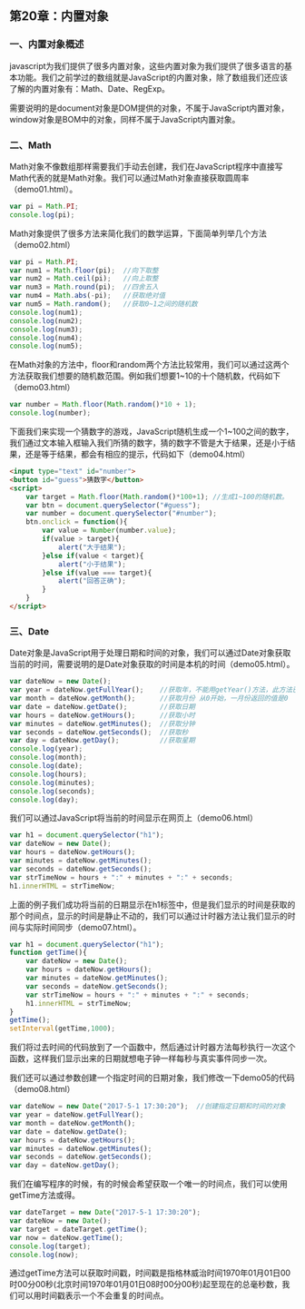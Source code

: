 ## 第20章：内置对象

### 一、内置对象概述
javascript为我们提供了很多内置对象，这些内置对象为我们提供了很多语言的基本功能。我们之前学过的数组就是JavaScript的内置对象，除了数组我们还应该了解的内置对象有：Math、Date、RegExp。

需要说明的是document对象是DOM提供的对象，不属于JavaScript内置对象，window对象是BOM中的对象，同样不属于JavaScript内置对象。

### 二、Math
Math对象不像数组那样需要我们手动去创建，我们在JavaScript程序中直接写Math代表的就是Math对象。我们可以通过Math对象直接获取圆周率（demo01.html）。
``` js
var pi = Math.PI;
console.log(pi);
```
Math对象提供了很多方法来简化我们的数学运算，下面简单列举几个方法（demo02.html）
``` js
var pi = Math.PI;   
var num1 = Math.floor(pi);  //向下取整
var num2 = Math.ceil(pi);   //向上取整
var num3 = Math.round(pi);  //四舍五入
var num4 = Math.abs(-pi);   //获取绝对值
var num5 = Math.random();   //获取0~1之间的随机数
console.log(num1);
console.log(num2);
console.log(num3);
console.log(num4);
console.log(num5);
```
在Math对象的方法中，floor和random两个方法比较常用，我们可以通过这两个方法获取我们想要的随机数范围。例如我们想要1~10的十个随机数，代码如下（demo03.html）
``` js
var number = Math.floor(Math.random()*10 + 1);
console.log(number);
```

下面我们来实现一个猜数字的游戏，JavaScript随机生成一个1~100之间的数字，我们通过文本输入框输入我们所猜的数字，猜的数字不管是大于结果，还是小于结果，还是等于结果，都会有相应的提示，代码如下（demo04.html）
``` html
<input type="text" id="number">
<button id="guess">猜数字</button>
<script>
    var target = Math.floor(Math.random()*100+1); //生成1~100的随机数。
    var btn = document.querySelector("#guess");
    var number = document.querySelector("#number");
    btn.onclick = function(){
        var value = Number(number.value);
        if(value > target){
            alert("大于结果");
        }else if(value < target){
            alert("小于结果");
        }else if(value === target){
            alert("回答正确");
        }
    }
</script>
```

### 三、Date
Date对象是JavaScript用于处理日期和时间的对象，我们可以通过Date对象获取当前的时间，需要说明的是Date对象获取的时间是本机的时间（demo05.html）。
``` js
var dateNow = new Date();
var year = dateNow.getFullYear();    //获取年，不能用getYear()方法，此方法已经被废弃
var month = dateNow.getMonth();      //获取月份 从0开始，一月份返回的值是0
var date = dateNow.getDate();        //获取日期
var hours = dateNow.getHours();      //获取小时
var minutes = dateNow.getMinutes();  //获取分钟
var seconds = dateNow.getSeconds();  //获取秒
var day = dateNow.getDay();          //获取星期
console.log(year);
console.log(month);
console.log(date);
console.log(hours);
console.log(minutes);
console.log(seconds);
console.log(day);
```
我们可以通过JavaScript将当前的时间显示在网页上（demo06.html）
``` js
var h1 = document.querySelector("h1");
var dateNow = new Date();
var hours = dateNow.getHours();      
var minutes = dateNow.getMinutes();  
var seconds = dateNow.getSeconds(); 
var strTimeNow = hours + ":" + minutes + ":" + seconds;
h1.innerHTML = strTimeNow;
```
上面的例子我们成功将当前的日期显示在h1标签中，但是我们显示的时间是获取的那个时间点，显示的时间是静止不动的，我们可以通过计时器方法让我们显示的时间与实际时间同步（demo07.html）。
``` js
var h1 = document.querySelector("h1");
function getTime(){     
    var dateNow = new Date();
    var hours = dateNow.getHours();      
    var minutes = dateNow.getMinutes();  
    var seconds = dateNow.getSeconds(); 
    var strTimeNow = hours + ":" + minutes + ":" + seconds;
    h1.innerHTML = strTimeNow;
}
getTime();
setInterval(getTime,1000);
```
我们将过去时间的代码放到了一个函数中，然后通过计时器方法每秒执行一次这个函数，这样我们显示出来的日期就想电子钟一样每秒与真实事件同步一次。

我们还可以通过参数创建一个指定时间的日期对象，我们修改一下demo05的代码（demo08.html）
``` js
var dateNow = new Date("2017-5-1 17:30:20");  //创建指定日期和时间的对象
var year = dateNow.getFullYear();   
var month = dateNow.getMonth();     
var date = dateNow.getDate();       
var hours = dateNow.getHours();      
var minutes = dateNow.getMinutes(); 
var seconds = dateNow.getSeconds(); 
var day = dateNow.getDay();
```

我们在编写程序的时候，有的时候会希望获取一个唯一的时间点，我们可以使用getTime方法或得。

``` js
var dateTarget = new Date("2017-5-1 17:30:20");
var dateNow = new Date();
var target = dateTarget.getTime();
var now = dateNow.getTime();
console.log(target);
console.log(now);
```
通过getTime方法可以获取时间戳，时间戳是指格林威治时间1970年01月01日00时00分00秒(北京时间1970年01月01日08时00分00秒)起至现在的总毫秒数，我们可以用时间戳表示一个不会重复的时间点。